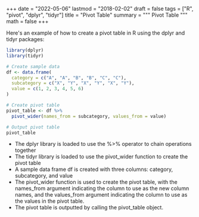 +++
date = "2022-05-06"
lastmod = "2018-02-02"
draft = false
tags = ["R", "pivot", "dplyr", "tidyr"]
title = "Pivot Table"
summary = """
Pivot Table
"""
math = false
+++


Here's an example of how to create a pivot table in R using the dplyr and tidyr packages:

```r
library(dplyr)
library(tidyr)

# Create sample data
df <- data.frame(
  category = c("A", "A", "B", "B", "C", "C"),
  subcategory = c("X", "Y", "X", "Y", "X", "Y"),
  value = c(1, 2, 3, 4, 5, 6)
)

# Create pivot table
pivot_table <- df %>%
  pivot_wider(names_from = subcategory, values_from = value)

# Output pivot table
pivot_table
```

- The dplyr library is loaded to use the %>% operator to chain operations together
- The tidyr library is loaded to use the pivot_wider function to create the pivot table
- A sample data frame df is created with three columns: category, subcategory, and value
- The pivot_wider function is used to create the pivot table, with the names_from argument indicating the column to use as the new column names, and the values_from argument indicating the column to use as the values in the pivot table.
- The pivot table is outputted by calling the pivot_table object.
